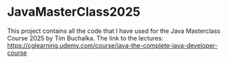 # JavaMasterClass2025

This project contains all the code that I have used for the Java Masterclass Course 2025 by Tim Buchalka.
The link to the lectures: https://cglearning.udemy.com/course/java-the-complete-java-developer-course
